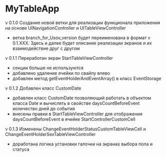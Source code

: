 # MyTableApp 

v 0.1.0 Создание новой ветки для реализации функционала приложения на основе UINavigationController и UITableViewController
- ветка branch_for_Usov_version будет переименована в формат v 0.1.XXX. Здесь и далее будет описание реализации экранов и их взаимодействие друг с другом

v 0.1.1 Переработан экран StartTableViewController
- секции больше не используются
- добавлено удаление ячейки по свайпу влево
- добавлен метод getEventHolderAndEventArray() в класс EventStorage

v 0.1.2 Добавлен класс CustomDate
- добавлен класс CustomDate позволяющий работать в объектом класса Date и вычислять в свойстве daysCountBeforeEvent количество дней до события
- внесены правки в StartTableViewController для отображения daysCountBeforeEvent в ячейке StartControllerCustomCell

v 0.1.3 Изменены ChangeEventHolderStatusCustomTableViewCell и ChangeEventHolderSexTableViewController
- доработана логика установки галочки на экранах выбора пола и статуса 